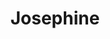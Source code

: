 ---
pid: fs353
title: Josephine
location_transcription: playground
coordinates: "[-75.150519098377, 39.955707915569]"
zipcode: '19122'
gen_neighborhood: North Philadelphia
neighborhood: Yorktown,Old Kensington,Jinogi
outside_phl: 
age: '3'
age_range: "<6"
instagram: 
image_file_name: fs_353.jpg
proposal_transcription: 
topic: Unknown
topic_summary: '0'
type: Other No Form
keywords_other: 
credit: 
image_labels: 
twitter: 
facebook: 
permalink: "/monuments/fs353/"
layout: item-page
---